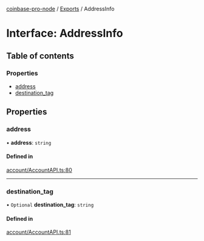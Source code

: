 [coinbase-pro-node](../README.md) / [Exports](../modules.md) / AddressInfo

# Interface: AddressInfo

## Table of contents

### Properties

- [address](AddressInfo.md#address)
- [destination_tag](AddressInfo.md#destination_tag)

## Properties

### address

• **address**: `string`

#### Defined in

[account/AccountAPI.ts:80](https://github.com/bennycode/coinbase-pro-node/blob/2016513/src/account/AccountAPI.ts#L80)

---

### destination_tag

• `Optional` **destination_tag**: `string`

#### Defined in

[account/AccountAPI.ts:81](https://github.com/bennycode/coinbase-pro-node/blob/2016513/src/account/AccountAPI.ts#L81)
